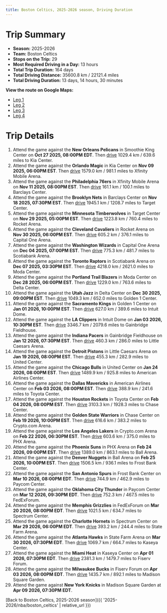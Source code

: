 ```yaml
---
title: Boston Celtics, 2025-2026 season, Driving Duration
---
```


# Trip Summary
- **Season:** 2025-2026
- **Team:** Boston Celtics
- **Stops on the Trip:** 29
- **Most Required Driving in a Day:** 13 hours
- **Total Trip Duration:** 164 days
- **Total Driving Distance:** 35600.8 km / 22121.4 miles
- **Total Driving Duration:** 13 days, 14 hours, 30 minutes

**View the route on Google Maps:**
- [Leg 1](https://www.google.com/maps/dir/Smoothie+King+Center+New+Orleans+LA/Kia+Center+Orlando+FL/Xfinity+Mobile+Arena+Philadelphia+PA/Barclays+Center+Brooklyn+NY/Target+Center+Minneapolis+MN/Rocket+Arena+Cleveland+OH/Capital+One+Arena+Washington+DC/Scotiabank+Arena+Toronto+ON/Moda+Center+Portland+OR/Delta+Center+Salt+Lake+City+UT)
- [Leg 2](https://www.google.com/maps/dir/Delta+Center+Salt+Lake+City+UT/Golden+1+Center+Sacramento+CA/Intuit+Dome+Inglewood+CA/Gainbridge+Fieldhouse+Indianapolis+IN/Little+Caesars+Arena+Detroit+MI/United+Center+Chicago+IL/American+Airlines+Center+Dallas+TX/Toyota+Center+Houston+TX/Chase+Center+San+Francisco+CA/Crypto.com+Arena+Los+Angeles+CA)
- [Leg 3](https://www.google.com/maps/dir/Crypto.com+Arena+Los+Angeles+CA/PHX+Arena+Phoenix+AZ/Ball+Arena+Denver+CO/Frost+Bank+Center+San+Antonio+TX/Paycom+Center+Oklahoma+City+OK/FedExForum+Memphis+TN/Spectrum+Center+Charlotte+NC/State+Farm+Arena+Atlanta+GA/Kaseya+Center+Miami+FL/Fiserv+Forum+Milwaukee+WI)
- [Leg 4](https://www.google.com/maps/dir/Fiserv+Forum+Milwaukee+WI/Madison+Square+Garden+New+York+NY)

# Trip Details
1. Attend the game against the **New Orleans Pelicans** in Smoothie King Center on **Oct 27 2025, 08:00PM EDT**. Then [drive](https://www.google.com/maps/dir/Smoothie+King+Center+New+Orleans+LA/Kia+Center+Orlando+FL) 1029.4 km / 639.6 miles to Kia Center.
2. Attend the game against the **Orlando Magic** in Kia Center on **Nov 09 2025, 06:00PM EST**. Then [drive](https://www.google.com/maps/dir/Kia+Center+Orlando+FL/Xfinity+Mobile+Arena+Philadelphia+PA) 1579.0 km / 981.1 miles to Xfinity Mobile Arena.
3. Attend the game against the **Philadelphia 76ers** in Xfinity Mobile Arena on **Nov 11 2025, 08:00PM EST**. Then [drive](https://www.google.com/maps/dir/Xfinity+Mobile+Arena+Philadelphia+PA/Barclays+Center+Brooklyn+NY) 161.1 km / 100.1 miles to Barclays Center.
4. Attend the game against the **Brooklyn Nets** in Barclays Center on **Nov 18 2025, 07:30PM EST**. Then [drive](https://www.google.com/maps/dir/Barclays+Center+Brooklyn+NY/Target+Center+Minneapolis+MN) 1945.1 km / 1208.7 miles to Target Center.
5. Attend the game against the **Minnesota Timberwolves** in Target Center on **Nov 29 2025, 05:00PM EST**. Then [drive](https://www.google.com/maps/dir/Target+Center+Minneapolis+MN/Rocket+Arena+Cleveland+OH) 1223.8 km / 760.4 miles to Rocket Arena.
6. Attend the game against the **Cleveland Cavaliers** in Rocket Arena on **Nov 30 2025, 06:00PM EST**. Then [drive](https://www.google.com/maps/dir/Rocket+Arena+Cleveland+OH/Capital+One+Arena+Washington+DC) 605.2 km / 376.1 miles to Capital One Arena.
7. Attend the game against the **Washington Wizards** in Capital One Arena on **Dec 04 2025, 07:00PM EST**. Then [drive](https://www.google.com/maps/dir/Capital+One+Arena+Washington+DC/Scotiabank+Arena+Toronto+ON) 775.3 km / 481.7 miles to Scotiabank Arena.
8. Attend the game against the **Toronto Raptors** in Scotiabank Arena on **Dec 07 2025, 03:30PM EST**. Then [drive](https://www.google.com/maps/dir/Scotiabank+Arena+Toronto+ON/Moda+Center+Portland+OR) 4218.0 km / 2621.0 miles to Moda Center.
9. Attend the game against the **Portland Trail Blazers** in Moda Center on **Dec 28 2025, 06:00PM EST**. Then [drive](https://www.google.com/maps/dir/Moda+Center+Portland+OR/Delta+Center+Salt+Lake+City+UT) 1229.0 km / 763.6 miles to Delta Center.
10. Attend the game against the **Utah Jazz** in Delta Center on **Dec 30 2025, 09:00PM EST**. Then [drive](https://www.google.com/maps/dir/Delta+Center+Salt+Lake+City+UT/Golden+1+Center+Sacramento+CA) 1049.3 km / 652.0 miles to Golden 1 Center.
11. Attend the game against the **Sacramento Kings** in Golden 1 Center on **Jan 01 2026, 10:00PM EST**. Then [drive](https://www.google.com/maps/dir/Golden+1+Center+Sacramento+CA/Intuit+Dome+Inglewood+CA) 627.0 km / 389.6 miles to Intuit Dome.
12. Attend the game against the **LA Clippers** in Intuit Dome on **Jan 03 2026, 10:30PM EST**. Then [drive](https://www.google.com/maps/dir/Intuit+Dome+Inglewood+CA/Gainbridge+Fieldhouse+Indianapolis+IN) 3346.7 km / 2079.6 miles to Gainbridge Fieldhouse.
13. Attend the game against the **Indiana Pacers** in Gainbridge Fieldhouse on **Jan 12 2026, 07:30PM EST**. Then [drive](https://www.google.com/maps/dir/Gainbridge+Fieldhouse+Indianapolis+IN/Little+Caesars+Arena+Detroit+MI) 460.3 km / 286.0 miles to Little Caesars Arena.
14. Attend the game against the **Detroit Pistons** in Little Caesars Arena on **Jan 19 2026, 08:00PM EST**. Then [drive](https://www.google.com/maps/dir/Little+Caesars+Arena+Detroit+MI/United+Center+Chicago+IL) 455.3 km / 282.9 miles to United Center.
15. Attend the game against the **Chicago Bulls** in United Center on **Jan 24 2026, 08:00PM EST**. Then [drive](https://www.google.com/maps/dir/United+Center+Chicago+IL/American+Airlines+Center+Dallas+TX) 1489.9 km / 925.8 miles to American Airlines Center.
16. Attend the game against the **Dallas Mavericks** in American Airlines Center on **Feb 03 2026, 08:00PM EST**. Then [drive](https://www.google.com/maps/dir/American+Airlines+Center+Dallas+TX/Toyota+Center+Houston+TX) 388.9 km / 241.6 miles to Toyota Center.
17. Attend the game against the **Houston Rockets** in Toyota Center on **Feb 04 2026, 08:00PM EST**. Then [drive](https://www.google.com/maps/dir/Toyota+Center+Houston+TX/Chase+Center+San+Francisco+CA) 3103.3 km / 1928.3 miles to Chase Center.
18. Attend the game against the **Golden State Warriors** in Chase Center on **Feb 19 2026, 10:00PM EST**. Then [drive](https://www.google.com/maps/dir/Chase+Center+San+Francisco+CA/Crypto.com+Arena+Los+Angeles+CA) 616.6 km / 383.2 miles to Crypto.com Arena.
19. Attend the game against the **Los Angeles Lakers** in Crypto.com Arena on **Feb 22 2026, 06:30PM EST**. Then [drive](https://www.google.com/maps/dir/Crypto.com+Arena+Los+Angeles+CA/PHX+Arena+Phoenix+AZ) 603.6 km / 375.0 miles to PHX Arena.
20. Attend the game against the **Phoenix Suns** in PHX Arena on **Feb 24 2026, 09:00PM EST**. Then [drive](https://www.google.com/maps/dir/PHX+Arena+Phoenix+AZ/Ball+Arena+Denver+CO) 1389.0 km / 863.1 miles to Ball Arena.
21. Attend the game against the **Denver Nuggets** in Ball Arena on **Feb 25 2026, 10:00PM EST**. Then [drive](https://www.google.com/maps/dir/Ball+Arena+Denver+CO/Frost+Bank+Center+San+Antonio+TX) 1506.5 km / 936.1 miles to Frost Bank Center.
22. Attend the game against the **San Antonio Spurs** in Frost Bank Center on **Mar 10 2026, 08:00PM EDT**. Then [drive](https://www.google.com/maps/dir/Frost+Bank+Center+San+Antonio+TX/Paycom+Center+Oklahoma+City+OK) 744.9 km / 462.9 miles to Paycom Center.
23. Attend the game against the **Oklahoma City Thunder** in Paycom Center on **Mar 12 2026, 09:30PM EDT**. Then [drive](https://www.google.com/maps/dir/Paycom+Center+Oklahoma+City+OK/FedExForum+Memphis+TN) 752.3 km / 467.5 miles to FedExForum.
24. Attend the game against the **Memphis Grizzlies** in FedExForum on **Mar 20 2026, 08:00PM EDT**. Then [drive](https://www.google.com/maps/dir/FedExForum+Memphis+TN/Spectrum+Center+Charlotte+NC) 1021.5 km / 634.7 miles to Spectrum Center.
25. Attend the game against the **Charlotte Hornets** in Spectrum Center on **Mar 29 2026, 06:00PM EDT**. Then [drive](https://www.google.com/maps/dir/Spectrum+Center+Charlotte+NC/State+Farm+Arena+Atlanta+GA) 393.2 km / 244.4 miles to State Farm Arena.
26. Attend the game against the **Atlanta Hawks** in State Farm Arena on **Mar 30 2026, 07:30PM EDT**. Then [drive](https://www.google.com/maps/dir/State+Farm+Arena+Atlanta+GA/Kaseya+Center+Miami+FL) 1069.7 km / 664.7 miles to Kaseya Center.
27. Attend the game against the **Miami Heat** in Kaseya Center on **Apr 01 2026, 07:30PM EDT**. Then [drive](https://www.google.com/maps/dir/Kaseya+Center+Miami+FL/Fiserv+Forum+Milwaukee+WI) 2381.3 km / 1479.7 miles to Fiserv Forum.
28. Attend the game against the **Milwaukee Bucks** in Fiserv Forum on **Apr 03 2026, 08:00PM EDT**. Then [drive](https://www.google.com/maps/dir/Fiserv+Forum+Milwaukee+WI/Madison+Square+Garden+New+York+NY) 1435.7 km / 892.1 miles to Madison Square Garden.
29. Attend the game against **New York Knicks** in Madison Square Garden at **Apr 09 2026, 07:30PM EDT**.

[Back to Boston Celtics, 2025-2026 season]({{ '2025-2026/nba/boston_celtics' | relative_url }})
